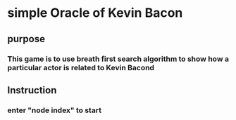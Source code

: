 # simple Oracle of Kevin Bacon

## purpose
### This game is to use breath first search algorithm to show how a particular actor is related to Kevin Bacond

## Instruction
### enter "node index" to start


